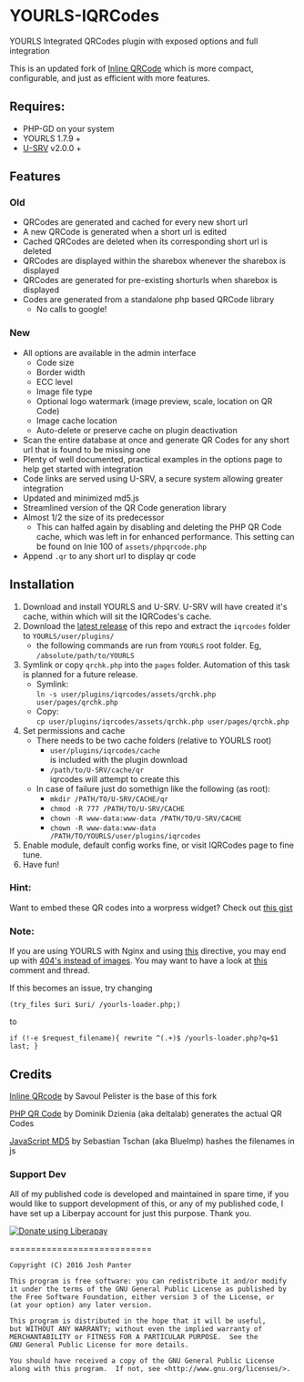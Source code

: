 # YOURLS-IQRCodes
YOURLS Integrated QRCodes plugin with exposed options and full integration

This is an updated fork of [Inline QRCode](http://techlister.com/plugins-2/qrcode-plugin-for-yourls/354/) which is more compact, configurable, and just as efficient with more features.

## Requires:
- PHP-GD on your system
- YOURLS 1.7.9 +  
- [U-SRV](https://github.com/joshp23/YOURLS-U-SRV) v2.0.0 +

## Features
### Old
* QRCodes are generated and cached for every new short url
* A new QRCode is generated when a short url is edited
* Cached QRCodes are deleted when its corresponding short url is deleted
* QRCodes are displayed within the sharebox whenever the sharebox is displayed
* QRCodes are generated for pre-existing shorturls when sharebox is displayed
* Codes are generated from a standalone php based QRCode library
  * No calls to google!

### New
* All options are available in the admin interface
  * Code size
  * Border width
  * ECC level
  * Image file type
  * Optional logo watermark (image preview, scale, location on QR Code)
  * Image cache location 
  * Auto-delete or preserve cache on plugin deactivation
* Scan the entire database at once and generate QR Codes for any short url that is found to be missing one
* Plenty of well documented, practical examples in the options page to help get started with integration
* Code links are served using U-SRV, a secure system allowing greater integration
* Updated and minimized md5.js
* Streamlined version of the QR Code generation library
* Almost 1/2 the size of its predecessor
  * This can halfed again by disabling and deleting the PHP QR Code cache, which was left in for enhanced performance. This setting can be found on lnie 100 of `assets/phpqrcode.php`
* Append `.qr` to any short url to display qr code

## Installation
1. Download and install YOURLS and U-SRV. U-SRV will have created it's cache, within which will sit the IQRCodes's cache.
2. Download the [latest release](https://github.com/joshp23/YOURLS-IQRCodes/releases/latest) of this repo and extract the `iqrcodes` folder to `YOURLS/user/plugins/`
	- the following commands are run from `YOURLS` root folder. Eg, `/absolute/path/to/YOURLS`
3. Symlink or copy `qrchk.php` into the `pages` folder. Automation of this task is planned for a future release.
    - Symlink:  
	  `ln -s user/plugins/iqrcodes/assets/qrchk.php user/pages/qrchk.php`  
    - Copy:  
	  `cp user/plugins/iqrcodes/assets/qrchk.php user/pages/qrchk.php`
3. Set permissions and cache
    -  There needs to be two cache folders (relative to YOURLS root)
       -  `user/plugins/iqrcodes/cache`   
       is included with the plugin download
       -  `/path/to/U-SRV/cache/qr`   
       iqrcodes will attempt to create this
    - In case of failure just do somethign like the following (as root):
      -  `mkdir /PATH/TO/U-SRV/CACHE/qr`
      -  `chmod -R 777 /PATH/TO/U-SRV/CACHE`
      -  `chown -R www-data:www-data /PATH/TO/U-SRV/CACHE`
      -  `chown -R www-data:www-data /PATH/TO/YOURLS/user/plugins/iqrcodes`
4. Enable module, default config works fine, or visit IQRCodes page to fine tune.
5. Have fun!

### Hint:
Want to embed these QR codes into a worpress widget? Check out [this gist](https://gist.github.com/joshp23/3f990e6ec36e24ba53985968bbfa89f1)
### Note: 
If you are using YOURLS with Nginx and using [this](https://github.com/YOURLS/YOURLS/wiki/Nginx-configuration) directive, you may end up with [404's instead of images](https://github.com/joshp23/YOURLS-IQRCodes/issues/21#issuecomment-326797121). You may want to have a look at [this](https://github.com/YOURLS/YOURLS/issues/1715#issuecomment-326797015) comment and thread. 

If this becomes an issue, try changing
```
(try_files $uri $uri/ /yourls-loader.php;)
```
to
```
if (!-e $request_filename){ rewrite ^(.+)$ /yourls-loader.php?q=$1 last; }
```
## Credits
[Inline QRcode](http://techlister.com/plugins-2/qrcode-plugin-for-yourls/354/) by Savoul Pelister is the base of this fork

[PHP QR Code](http://phpqrcode.sourceforge.net/) by Dominik Dzienia (aka deltalab) generates the actual QR Codes

[JavaScript MD5](https://blueimp.github.io/JavaScript-MD5/) by Sebastian Tschan (aka BlueImp) hashes the filenames in js

### Support Dev
All of my published code is developed and maintained in spare time, if you would like to support development of this, or any of my published code, I have set up a Liberpay account for just this purpose. Thank you.

<noscript><a href="https://liberapay.com/joshu42/donate"><img alt="Donate using Liberapay" src="https://liberapay.com/assets/widgets/donate.svg"></a></noscript>

===========================

    Copyright (C) 2016 Josh Panter

    This program is free software: you can redistribute it and/or modify
    it under the terms of the GNU General Public License as published by
    the Free Software Foundation, either version 3 of the License, or
    (at your option) any later version.

    This program is distributed in the hope that it will be useful,
    but WITHOUT ANY WARRANTY; without even the implied warranty of
    MERCHANTABILITY or FITNESS FOR A PARTICULAR PURPOSE.  See the
    GNU General Public License for more details.

    You should have received a copy of the GNU General Public License
    along with this program.  If not, see <http://www.gnu.org/licenses/>.

